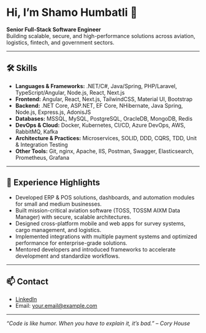 # Hi, I’m Shamo Humbatli 👋

**Senior Full-Stack Software Engineer**  
Building scalable, secure, and high-performance solutions across aviation, logistics, fintech, and government sectors.

---

## 🛠️ Skills

- **Languages & Frameworks:** .NET/C#, Java/Spring, PHP/Laravel, TypeScript/Angular, Node.js, React, Next.js  
- **Frontend:** Angular, React, Next.js, TailwindCSS, Material UI, Bootstrap  
- **Backend:** .NET Core, ASP.NET, EF Core, NHibernate, Java Spring, Node.js, Express.js, AdonisJS  
- **Databases:** MSSQL, MySQL, PostgreSQL, OracleDB, MongoDB, Redis  
- **DevOps & Cloud:** Docker, Kubernetes, CI/CD, Azure DevOps, AWS, RabbitMQ, Kafka  
- **Architecture & Practices:** Microservices, SOLID, DDD, CQRS, TDD, Unit & Integration Testing  
- **Other Tools:** Git, nginx, Apache, IIS, Postman, Swagger, Elasticsearch, Prometheus, Grafana  

---

## 💼 Experience Highlights

- Developed ERP & POS solutions, dashboards, and automation modules for small and medium businesses.  
- Built mission-critical aviation software (TOSS, TOSSM AIXM Data Manager) with secure, scalable architectures.  
- Designed cross-platform mobile and web apps for survey systems, cargo management, and logistics.  
- Implemented integrations with multiple payment systems and optimized performance for enterprise-grade solutions.  
- Mentored developers and introduced frameworks to accelerate development and standardize workflows.  

---

## 📫 Contact

- [LinkedIn](https://www.linkedin.com/in/your-link)  
- Email: your.email@example.com  

---

*“Code is like humor. When you have to explain it, it’s bad.” – Cory House*
